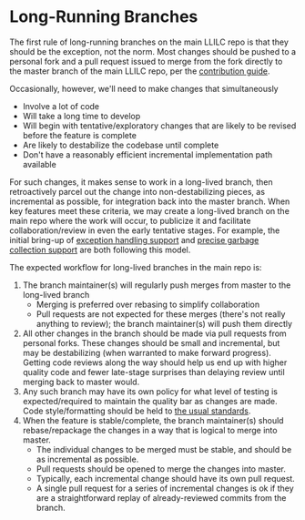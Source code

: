 # Long-Running Branches

The first rule of long-running branches on the main LLILC repo is that they
should be the exception, not the norm.  Most changes should be pushed to a
personal fork and a pull request issued to merge from the fork directly to
the master branch of the main LLILC repo, per the [contribution guide](Contributing.md#workflow).

Occasionally, however, we'll need to make changes that simultaneously
 - Involve a lot of code
 - Will take a long time to develop
 - Will begin with tentative/exploratory changes that are likely to be revised
   before the feature is complete
 - Are likely to destabilize the codebase until complete
 - Don't have a reasonably efficient incremental implementation path available

For such changes, it makes sense to work in a long-lived branch, then
retroactively parcel out the change into non-destabilizing pieces, as
incremental as possible, for integration back into the master branch.  When
key features meet these criteria, we may create a long-lived branch on the
main repo where the work will occur, to publicize it and facilitate
collaboration/review in even the early tentative stages.  For example, the
initial bring-up of [exception handling support](https://github.com/dotnet/llilc/tree/EH)
and [precise garbage collection support](https://github.com/dotnet/llilc/tree/GC)
are both following this model.

The expected workflow for long-lived branches in the main repo is:
 1. The branch maintainer(s) will regularly push merges from master to the
    long-lived branch
    - Merging is preferred over rebasing to simplify collaboration
    - Pull requests are not expected for these merges (there's not really
      anything to review); the branch maintainer(s) will push them directly
 2. All other changes in the branch should be made via pull requests from
    personal forks.  These changes should be small and incremental, but may
    be destabilizing (when warranted to make forward progress).  Getting
    code reviews along the way should help us end up with higher quality code
    and fewer late-stage surprises than delaying review until merging back to
    master would.
 3. Any such branch may have its own policy for what level of testing is
    expected/required to maintain the quality bar as changes are made.
    Code style/formatting should be held to [the usual standards](Code-Formatting.md).
 4. When the feature is stable/complete, the branch maintainer(s) should
    rebase/repackage the changes in a way that is logical to merge into master.
    - The individual changes to be merged must be stable, and should be as
      incremental as possible.
    - Pull requests should be opened to merge the changes into master.
    - Typically, each incremental change should have its own pull request.
    - A single pull request for a series of incremental changes is ok if
      they are a straightforward replay of already-reviewed commits from the
      branch.
